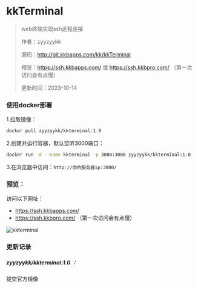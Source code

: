 # kkTerminal

> web终端实现ssh远程连接
>
> 作者：zyyzyykk
>
> 源码：http://git.kkbapps.com/kk/kkTerminal
>
> 预览：https://ssh.kkbapps.com/	或	https://ssh.kkbpro.com/	（第一次访问会有点慢）
>
> 更新时间：2023-10-14

### 使用docker部署

1.拉取镜像：

```sh
docker pull zyyzyykk/kkterminal:1.0
```

2.创建并运行容器，默认监听3000端口：

```sh
docker run -d --name kkterminal -p 3000:3000 zyyzyykk/kkterminal:1.0
```

3.在浏览器中访问：`http://你的服务器ip:3000/`

### 预览：

访问以下网址：

- https://ssh.kkbapps.com/
- https://ssh.kkbpro.com/     （第一次访问会有点慢）

![kkterminal](https://img.kkbapps.com/kkterminal-show.png)

### 更新记录

##### zyyzyykk/kkterminal:1.0 ：

提交官方镜像


